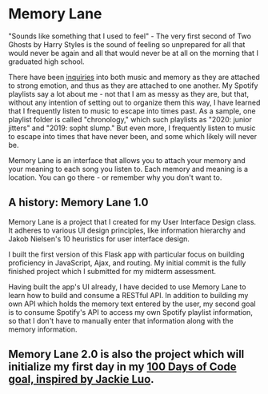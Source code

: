 # Memory Lane 

"Sounds like something that I used to feel" - The very first second of Two Ghosts by Harry Styles is the sound of feeling so unprepared for all that would never be again and all that would never be at all on the morning that I graduated high school.

There have been [inquiries](https://www.ncbi.nlm.nih.gov/pmc/articles/PMC2776393/) into both music and memory as they are attached to strong emotion, and thus as they are attached to one another. My Spotify playlists say a lot about me - not that I am as messy as they are, but that, without any intention of setting out to organize them this way, I have learned that I frequently listen to music to escape into times past. As a sample, one playlist folder is called "chronology," which such playlists as "2020: junior jitters" and "2019: sopht slump." But even more, I frequently listen to music to escape into times that have never been, and some which likely will never be.

Memory Lane is an interface that allows you to attach your memory and your meaning to each song you listen to. Each memory and meaning is a location. You can go there - or remember why you don't want to. 

## A history: Memory Lane 1.0

Memory Lane is a project that I created for my User Interface Design class.
It adheres to various UI design principles, like information hierarchy and Jakob Nielsen's 10 heuristics for user interface design.

I built the first version of this Flask app with particular focus on building proficiency in JavaScript, Ajax, and routing. My initial commit is the fully finished project which I submitted for my midterm assessment.

Having built the app's UI already, I have decided to use Memory Lane to learn how to build and consume a RESTful API. In addition to building my own API which holds the memory text entered by the user, my second goal is to consume Spotify's API to access my own Spotify playlist information, so that I don't have to manually enter that information along with the memory information.

## Memory Lane 2.0 is also the project which will initialize my first day in my [100 Days of Code goal, inspired by Jackie Luo](https://medium.com/@jackiehluo/a-year-of-code-c7bc1d4460cb).

